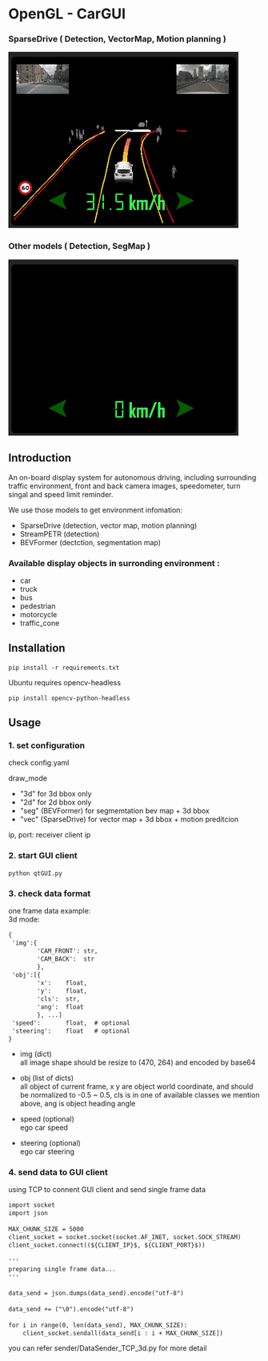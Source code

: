 # OpenGL - CarGUI

### SparseDrive ( Detection, VectorMap, Motion planning )
![alt text](gif/car_gui_vec_traj_0907_.gif)

### Other models ( Detection, SegMap )
![alt text](gif/car_gui_seg_0907_.gif)

## Introduction
An on-board display system for autonomous driving, including surrounding traffic environment, front and back camera images, speedometer, turn singal and speed limit reminder.

We use those models to get environment infomation:

- SparseDrive (detection, vector map, motion planning)
- StreamPETR (detection)
- BEVFormer (dectction, segmentation map)




### Available display objects in surronding environment :
- car
- truck
- bus
- pedestrian
- motorcycle
- traffic_cone


## Installation
```
pip install -r requirements.txt
```

Ubuntu requires opencv-headless
```
pip install opencv-python-headless
```

## Usage

### 1. set configuration 

check config.yaml

draw_mode

- "3d" for 3d bbox only
- "2d" for 2d bbox only
- "seg" (BEVFormer) for segmemtation bev map + 3d bbox
- "vec" (SparseDrive) for vector map + 3d bbox + motion preditcion


ip, port: receiver client ip

### 2. start GUI client
```
python qtGUI.py
```
 
### 3. check data format
one frame data example:<br>
3d mode:
```
{
 'img':{
        'CAM_FRONT': str,
        'CAM_BACK':  str
        },   
 'obj':[{
        'x':    float,
        'y':    float,
        'cls':  str,
        'ang':  float
        }, ...]
 'speed':       float,  # optional
 'steering':    float   # optional
}
```
- img (dict)<br>
all image shape should be resize to (470, 264) and encoded by base64

- obj (list of dicts)<br>
all object of current frame, x y are object world coordinate, and should be normalized to -0.5 ~ 0.5, cls is in one of available classes we mention above, ang is object heading angle

- speed (optional)<br>
ego car speed

- steering (optional)<br>
ego car steering

### 4. send data to GUI client
using TCP to connent GUI client and send single frame data
```
import socket
import json

MAX_CHUNK_SIZE = 5000
client_socket = socket.socket(socket.AF_INET, socket.SOCK_STREAM)
client_socket.connect((${CLIENT_IP}$, ${CLIENT_PORT}$))

'''
preparing single frame data...
'''

data_send = json.dumps(data_send).encode("utf-8")

data_send += ("\0").encode("utf-8")

for i in range(0, len(data_send), MAX_CHUNK_SIZE):
    client_socket.sendall(data_send[i : i + MAX_CHUNK_SIZE])

```

you can refer sender/DataSender_TCP_3d.py for more detail
